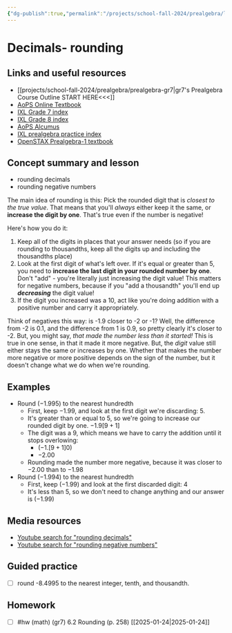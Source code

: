 ```yaml
---
{"dg-publish":true,"permalink":"/projects/school-fall-2024/prealgebra/lessons/6-2-rounding-decimals/"}
---
```



#  Decimals- rounding

## Links and useful resources 

- [[projects/school-fall-2024/prealgebra/prealgebra-gr7\|gr7's Prealgebra Course Outline START HERE<<<]]
- [AoPS Online Textbook](https://artofproblemsolving.com/ebooks/prealgebra-ebook/c0toc)
- [IXL Grade 7 index](https://www.ixl.com/math/grade-7)
- [IXL Grade 8 index](https://www.ixl.com/math/grade-8)
- [AoPS Alcumus](https://artofproblemsolving.com/teacher/students)
- [IXL prealgebra practice index](https://www.ixl.com/math/grade-7)
- [OpenSTAX Prealgebra-1 textbook](https://openstax.org/books/prealgebra-2e/pages/1-introduction)



## Concept summary and lesson


- rounding decimals 
- rounding negative numbers 

The main idea of rounding is this: Pick the rounded digit that is *closest to the true value*. That means that you'll *always* either keep it the same, or **increase the digit by one**. That's true even if the number is negative!

Here's how you do it: 
1. Keep all of the digits in places that your answer needs (so if you are rounding to thousandths, keep all the digits up and including the thousandths place)
2. Look at the first digit of what's left over. If it's equal or greater than 5, you need to **increase the last digit in your rounded number by one**. Don't "add" - you're literally just increasing the digit value! This matters for negative numbers, because if you "add a thousandth" you'll end up ***decreasing*** the digit value!
3. If the digit you increased was a 10, act like you're doing addition with a positive number and carry it appropriately. 

Think of negatives this way: is -1.9 closer to -2 or -1? Well, the difference from -2 is 0.1, and the difference from 1 is 0.9, so pretty clearly it's closer to -2. But, you might say, *that made the number less than it started!* This is true in one sense, in that it made it more negative. But, the *digit* value still either stays the same or increases by one. Whether that makes the number more negative or more positive depends on the sign of the number, but it doesn't change what we do when we're rounding. 

## Examples

- Round ($-1.995$) to the nearest hundredth
    - First, keep $-1.99$, and look at the first digit we're discarding: $5$.
    - It's greater than or equal to $5$, so we're going to increase our rounded digit by one. $-1.9[9+1]$
    - The digit was a 9, which means we have to carry the addition until it stops overlowing: 
        - $(-1.[9+1]0)$
        - $-2.00$
    - Rounding made the number more negative, because it was closer to $-2.00$  than to $-1.98$
- Round ($-1.994$) to the nearest hundredth
    - First, keep ($-1.99$) and look at the first discarded digit: $4$
    - It's less than $5$, so we don't need to change anything and our answer is ($-1.99$)
 

## Media resources

- [Youtube search for "rounding decimals"](https://www.youtube.com/results?search_query=rounding%20decimals)  
- [Youtube search for "rounding negative numbers"](https://www.youtube.com/results?search_query=rounding%20negative%20numbers)  

## Guided practice


- [ ] round -8.4995 to the nearest integer, tenth, and thousandth.   

## Homework


- [ ] #hw (math) (gr7) 6.2 Rounding (p. 258) [[2025-01-24\|2025-01-24]] 
